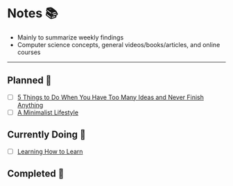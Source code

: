 # Notes :books:

- Mainly to summarize weekly findings
- Computer science concepts, general videos/books/articles, and online courses

--- 
## Planned :crystal_ball:
- [ ] [5 Things to Do When You Have Too Many Ideas and Never Finish Anything](https://medium.com/the-mission/5-things-to-do-when-you-have-too-many-ideas-and-never-finish-anything-5682064b5750)
- [ ] [A Minimalist Lifestyle](https://medium.com/s/story/a-minimalist-lifestyle-6c2872c28473)
## Currently Doing :open_book:
- [ ] [Learning How to Learn](https://www.coursera.org/learn/learning-how-to-learn)

## Completed :dart:



